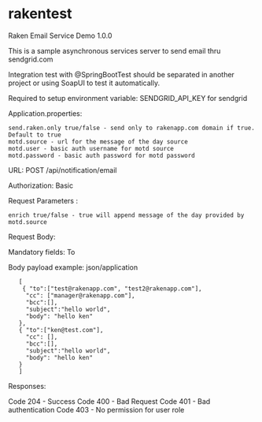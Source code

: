 # rakentest

Raken Email Service Demo 1.0.0

This is a sample asynchronous services server to send email thru sendgrid.com

Integration test with @SpringBootTest should be separated in another project or using SoapUI to test it automatically.

Required to setup environment variable: SENDGRID_API_KEY for sendgrid

Application.properties:

	send.raken.only true/false - send only to rakenapp.com domain if true. Default to true
	motd.source - url for the message of the day source
  	motd.user - basic auth username for motd source
  	motd.password - basic auth password for motd password

URL: POST /api/notification/email

Authorization: Basic

Request Parameters :

	enrich true/false - true will append message of the day provided by motd.source
  	
  
Request Body:

Mandatory fields: To

Body payload example: json/application
    
      
       [
        { "to":["test@rakenapp.com", "test2@rakenapp.com"], 
         "cc": ["manager@rakenapp.com"], 
         "bcc":[], 
         "subject":"hello world", 
         "body": "hello ken" 
       },
       { "to":["ken@test.com"], 
         "cc": [], 
         "bcc":[], 
         "subject":"hello world", 
         "body": "hello ken" 
       }
       ]



Responses:

Code 204 - Success 
Code 400 - Bad Request 
Code 401 - Bad authentication 
Code 403 - No permission for user role
